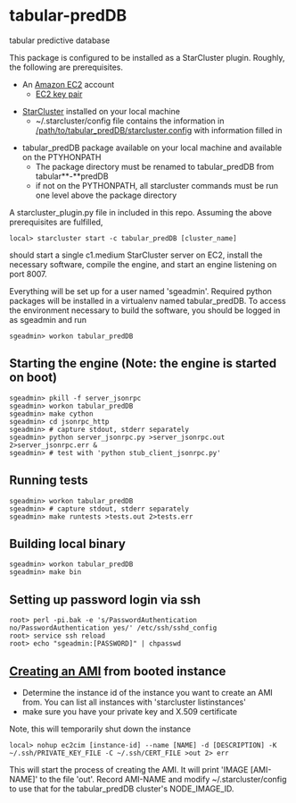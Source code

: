 tabular-predDB
==============

tabular predictive database

This package is configured to be installed as a StarCluster plugin.  Roughly, the following are prerequisites.

* An [Amazon EC2](http://aws.amazon.com/ec2/) account
    * [EC2 key pair](http://docs.aws.amazon.com/AWSEC2/latest/UserGuide/generating-a-keypair.html)
<!---    * EC2 credentials in a [~/.boto file](https://code.google.com/p/boto/wiki/BotoConfig#Example)  **this will be copied up to EC2** --->
* [StarCluster](http://star.mit.edu/cluster/) installed on your local machine
    * ~/.starcluster/config file contains the information in [/path/to/tabular_predDB/starcluster.config](https://github.com/mit-probabilistic-computing-project/tabular-predDB/blob/master/starcluster.config) with information filled in
<!--- * [SSH access](https://help.github.com/articles/generating-ssh-keys) to the [tabular-predDB github repo](https://github.com/mit-probabilistic-computing-project/tabular-predDB) via ssh key pair, ~/.ssh/id_rsa{,.pub} **these will be copied up to EC2** --->
* tabular_predDB package available on your local machine and available on the PTYHONPATH
    * The package directory must be renamed to tabular\_predDB from tabular**-**predDB
    * if not on the PYTHONPATH, all starcluster commands must be run one level above the package directory

A starcluster_plugin.py file in included in this repo.  Assuming the above prerequisites are fulfilled,

    local> starcluster start -c tabular_predDB [cluster_name]

should start a single c1.medium StarCluster server on EC2, install the necessary software, compile the engine, and start an engine listening on port 8007.

Everything will be set up for a user named 'sgeadmin'.  Required python packages will be installed in a virtualenv named tabular_predDB.  To access the environment necessary to build the software, you should be logged in as sgeadmin and run

    sgeadmin> workon tabular_predDB


Starting the engine (Note: the engine is started on boot)
---------------------------
    sgeadmin> pkill -f server_jsonrpc
    sgeadmin> workon tabular_predDB
    sgeadmin> make cython
    sgeadmin> cd jsonrpc_http
    sgeadmin> # capture stdout, stderr separately
    sgeadmin> python server_jsonrpc.py >server_jsonrpc.out 2>server_jsonrpc.err &
    sgeadmin> # test with 'python stub_client_jsonrpc.py'

Running tests
---------------------------
    sgeadmin> workon tabular_predDB
    sgeadmin> # capture stdout, stderr separately
    sgeadmin> make runtests >tests.out 2>tests.err

Building local binary
-------------------------------------------------
    sgeadmin> workon tabular_predDB
    sgeadmin> make bin

Setting up password login via ssh
---------------------------------
    root> perl -pi.bak -e 's/PasswordAuthentication no/PasswordAuthentication yes/' /etc/ssh/sshd_config
    root> service ssh reload
    root> echo "sgeadmin:[PASSWORD]" | chpasswd

## [Creating an AMI](http://docs.aws.amazon.com/AWSEC2/latest/CommandLineReference/ApiReference-cmd-CreateImage.html) from booted instance

* Determine the instance id of the instance you want to create an AMI from.  You can list all instances with 'starcluster listinstances'
* make sure you have your private key and X.509 certificate

Note, this will temporarily shut down the instance

    local> nohup ec2cim [instance-id] --name [NAME] -d [DESCRIPTION] -K ~/.ssh/PRIVATE_KEY_FILE -C ~/.ssh/CERT_FILE >out 2> err


This will start the process of creating the AMI.  It will print 'IMAGE [AMI-NAME]' to the file 'out'.  Record AMI-NAME and modify ~/.starcluster/config to use that for the tabular_predDB cluster's NODE\_IMAGE\_ID.
